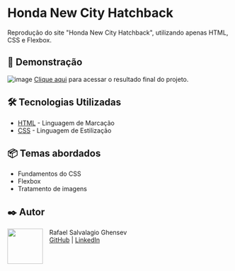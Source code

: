# Honda New City Hatchback
Reprodução do site "Honda New City Hatchback", utilizando apenas HTML, CSS e Flexbox.

## 🚀 Demonstração

![image](assets/img/readme-images/pagina.png)
[Clique aqui](https://rafaelrfls.github.io/honda/) para acessar o resultado final do projeto.

## 🛠️ Tecnologias Utilizadas

* [HTML](https://www.w3.org/html/) - Linguagem de Marcação
* [CSS](https://www.w3.org/Style/CSS/) - Linguagem de Estilização

<h2>📦 Temas abordados</h2>

- Fundamentos do CSS
- Flexbox
- Tratamento de imagens

## ✒️ Autor
<p>
    <img align=left margin=10 width=80 src="https://avatars.githubusercontent.com/u/50595987?s=400"/>
    <p>&nbsp&nbsp&nbspRafael Salvalagio Ghensev<br>
    &nbsp&nbsp&nbsp<a href="https://github.com/rafaelrfls">GitHub</a>&nbsp;|&nbsp;<a href="https://www.linkedin.com/in/rafael-salvalagio-ghensev-49671285/">LinkedIn</a>&nbsp;</p>
</p>
